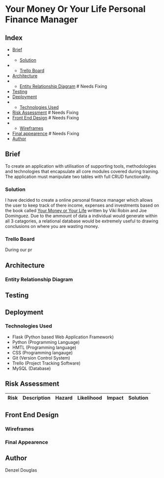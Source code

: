 # Your Money Or Your Life Personal Finance Manager

## Index
* [Brief](https://github.com/Denzaaaaal/SFIA1/blob/developer/README.md#brief)
* * [Solution](https://github.com/Denzaaaaal/SFIA1/blob/developer/README.md#solution)
* * [Trello Board](https://github.com/Denzaaaaal/SFIA1/blob/developer/README.md#Trello)
* [Architecture](https://github.com/Denzaaaaal/SFIA1/blob/developer/README.md#architecture)
* *  [Entity Relationship Diagram](https://github.com/Denzaaaaal/SFIA1/blob/developer/README.md) # Needs Fixing
* [Testing](https://github.com/Denzaaaaal/SFIA1/blob/developer/README.md#Testing)
* [Deployment](https://github.com/Denzaaaaal/SFIA1/blob/developer/README.md#Deployment)
* * [Technologies Used](https://github.com/Denzaaaaal/SFIA1/blob/developer/README.md#Technologies)
* [Risk Assessment](https://github.com/Denzaaaaal/SFIA1/blob/developer/README.md#br) # Needs Fixing
* [Front End Design](https://github.com/Denzaaaaal/SFIA1/blob/developer/README.md) # Needs Fixing
* * [Wireframes](https://github.com/Denzaaaaal/SFIA1/blob/developer/README.md#Wireframes)
* [Final appearence](https://github.com/Denzaaaaal/SFIA1/blob/developer/README.md#Final-appearence) # Needs Fixing
* [Author](https://github.com/Denzaaaaal/SFIA1/blob/developer/README.md#Author)

## Brief
To create an application with utilisation of supporting tools, methodologies and technologies that encapsulate all core modules covered during training. The application must manipulate two tables with full CRUD functionality.

### Solution
I have decided to create a online personal finance manager which allows the user to keep track of there income, expenses and investments based on the book called [Your Money or Your Life](https://www.amazon.co.uk/Transforming-Relationship-Achieving-Financial-Independence/dp/0143115766) written by Viki Robin and Joe Dominguez. Due to the ammount of data a individual would generate within all 3 catagories, a relational database would be extremely useful to drawing conclusions on where you are wasting money. 

### Trello Board
During our pr


## Architecture

### Entity Relationship Diagram


## Testing


## Deployment

### Technologies Used
* Flask (Python based Web Application Framework)
* Python (Programming Language)
* HMTL (Programming language)
* CSS (Programming langauge)
* Git (Version Control System)
* Trello (Project Tracking Software)
* MySQL (Database)

## Risk Assessment
|Risk|Description|Hazard|Likelihood|Impact|Solution| 
|----|-----------|------|----------|------|--------|
    

## Front End Design

### Wireframes

### Final Appearence


## Author
Denzel Douglas